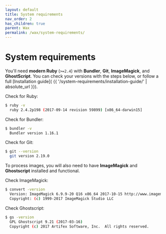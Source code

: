 ```yaml
---
layout: default
title: System requirements
nav_order: 2
has_children: true
parent: Wax
permalink: /wax/system-requirements/
---
```


# System requirements

You'll need __modern Ruby__ (`>=2.4`) with __Bundler__,  __Git__, __ImageMagick__, and __GhostScript__. You can check your versions with the steps below, or follow a full [Installation guide]( {{ '/system-requirements/installation-guide/' | absolute_url }}).

Check for Ruby:

```sh
$ ruby -v
  ruby 2.4.2p198 (2017-09-14 revision 59899) [x86_64-darwin15]
```

Check for Bundler:

```sh
$ bundler -v
  Bundler version 1.16.1
```

Check for Git:

```sh
$ git --version
  git version 2.19.0
```

To process images, you will also need to have __ImageMagick__ and __Ghostscript__ installed and functional.

Check ImageMagick:

```sh
$ convert -version
  Version: ImageMagick 6.9.9-20 Q16 x86_64 2017-10-15 http://www.imagemagick.org
  Copyright: (c) 1999-2017 ImageMagick Studio LLC
```

Check Ghostscript:

```sh
$ gs -version
  GPL Ghostscript 9.21 (2017-03-16)
  Copyright (c) 2017 Artifex Software, Inc.  All rights reserved.
```
